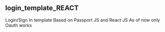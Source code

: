 ## login_template_REACT
Login/Sign In template Based on Passport JS and React JS
As of now only Oauth works
